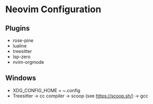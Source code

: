 # Neovim Configuration

## Plugins

- rose-pine
- lualine
- treesitter
- lsp-zero
- nvim-orgmode

## Windows
- XDG_CONFIG_HOME = ~\.config
- Treesitter -> cc compiler -> scoop (see https://scoop.sh/) -> gcc
